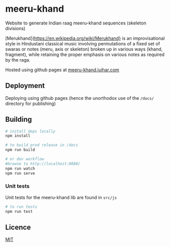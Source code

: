# meeru-khand
Website to generate Indian raag meeru-khand sequences (skeleton divisions) 

[Merukhand](https://en.wikipedia.org/wiki/Merukhand} is an improvisational style in Hindustani classical music involving permutations of a fixed set of swaras or notes (meru, axis or skeleton) broken up in various ways (khand, fragment), while retaining the proper emphasis on various notes as required by the raga.</p>

Hosted using github pages at [meeru-khand.jujhar.com](https://meeru-khand.jujhar.com)

## Deployment

Deploying using github pages (hence the unorthodox use of the `/docs/` directory for publishing)

## Building

```bash
# install deps locally
npm install

# to build prod release in /docs
npm run build

# or dev workflow
#browse to http://localhost:8080/
npm run watch
npm run serve
```

### Unit tests

Unit tests for the meeru-khand lib are found in `src/js`

```bash
# to run tests
npm run test
```

## Licence

[MIT](LICENSE)